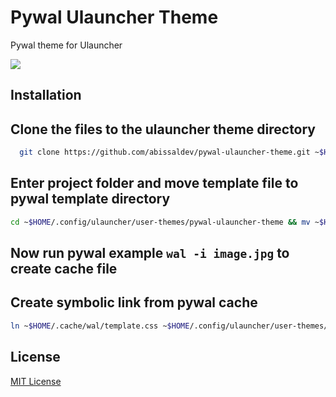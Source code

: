 
# Pywal Ulauncher Theme

Pywal theme for Ulauncher

![](test-video.gif)

## Installation

## Clone the files to the ulauncher theme directory

```bash
  git clone https://github.com/abissaldev/pywal-ulauncher-theme.git ~$HOME/.config/ulauncher/user-themes/pywal-ulauncher-theme
```


## Enter project folder and move template file to pywal template directory
```bash
cd ~$HOME/.config/ulauncher/user-themes/pywal-ulauncher-theme && mv ~$HOME/.config/wal/templates/template.css
```

## Now run pywal example ```wal -i image.jpg``` to create cache file

## Create symbolic link from pywal cache

```bash
ln ~$HOME/.cache/wal/template.css ~$HOME/.config/ulauncher/user-themes/pywal-ulauncher-theme
```
## License

[MIT License](./LICENSE)